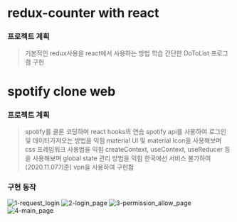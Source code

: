 # redux-counter with react

### 프로젝트 계획

> 기본적인 redux사용을 react에서 사용하는 방법 학습
> 간단한 DoToList 프로그램 구현

# spotify clone web

### 프로젝트 계획

> spotify를 클론 코딩하며 react hooks의 연습
> spotify api를 사용하여 로그인 및 데이터가져오는 방법을 익힘
> material UI 및 material Icon을 사용해보며 css 프레임워크 사용법을 익힘
> createContext, useContext, useReducer 등을 사용해보며 global state 관리 방법을 익힘
> 한국에선 서비스 불가하여(2020.11.07기준) vpn을 사용하여 구현함

### 구현 동작

![1-request_login](./README_IMAGE/1-request_login.png)
![2-login_page](./README_IMAGE/2-login_page.png)
![3-permission_allow_page](./README_IMAGE/3-permission_allow_page.png)
![4-main_page](./README_IMAGE/4-main_page.png)
